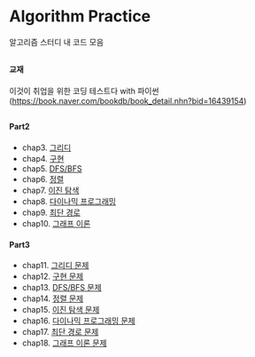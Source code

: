 # Algorithm Practice

알고리즘 스터디 내 코드 모음


## 
#### 교재 
이것이 취업을 위한 코딩 테스트다 with 파이썬 (https://book.naver.com/bookdb/book_detail.nhn?bid=16439154)


##
#### Part2
  + chap3. [그리디](https://github.com/MikeLee-hub/Algorithm-Practice/tree/master/algorithm_practice(이코테)/code/예제/3.그리디-예제)
  + chap4. [구현](https://github.com/MikeLee-hub/Algorithm-Practice/tree/master/algorithm_practice(이코테)/code/예제/4.구현-예제)
  + chap5. [DFS/BFS](https://github.com/MikeLee-hub/Algorithm-Practice/tree/master/algorithm_practice(이코테)/code/예제/5.DFS%2CBFS-예제)
  + chap6. [정렬](https://github.com/MikeLee-hub/Algorithm-Practice/tree/master/algorithm_practice(이코테)/code/예제/6.정렬-예제)
  + chap7. [이진 탐색](https://github.com/MikeLee-hub/Algorithm-Practice/tree/master/algorithm_practice(이코테)/code/예제/7.이진탐색-예제)
  + chap8. [다이나믹 프로그래밍](https://github.com/MikeLee-hub/Algorithm-Practice/tree/master/algorithm_practice(이코테)/code/예제/8.다이나믹프로그래밍-예제)
  + chap9. [최단 경로](https://github.com/MikeLee-hub/Algorithm-Practice/tree/master/algorithm_practice(이코테)/code/예제/9.최단%20경로-예제)
  + chap10. [그래프 이론](https://github.com/MikeLee-hub/Algorithm-Practice/tree/master/algorithm_practice(이코테)/code/예제/10.그래프%20이론-예제)

#### Part3
  + chap11. [그리디 문제](https://github.com/MikeLee-hub/Algorithm-Practice/tree/master/algorithm_practice(이코테)/code/문제/11.그리디-문제)
  + chap12. [구현 문제](https://github.com/MikeLee-hub/Algorithm-Practice/tree/master/algorithm_practice(이코테)/code/문제/12.구현-문제)
  + chap13. [DFS/BFS 문제](https://github.com/MikeLee-hub/Algorithm-Practice/tree/master/algorithm_practice(이코테)/code/문제/13.DFS%2CBFS-문제)
  + chap14. [정렬 문제](https://github.com/MikeLee-hub/Algorithm-Practice/tree/master/algorithm_practice(이코테)/code/문제/14.정렬-문제)
  + chap15. [이진 탐색 문제](https://github.com/MikeLee-hub/Algorithm-Practice/tree/master/algorithm_practice(이코테)/code/문제/15.이진탐색-문제)
  + chap16. [다이나믹 프로그래밍 문제](https://github.com/MikeLee-hub/Algorithm-Practice/tree/master/algorithm_practice(이코테)/code/문제/16.다이나믹프로그래밍-문제)
  + chap17. [최단 경로 문제](https://github.com/MikeLee-hub/Algorithm-Practice/tree/master/algorithm_practice(이코테)/code/문제/17.최단경로-문제)
  + chap18. [그래프 이론 문제](https://github.com/MikeLee-hub/Algorithm-Practice/tree/master/algorithm_practice(이코테)/code/문제/18.그래프이론-문제)
